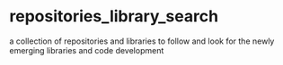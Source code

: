 # repositories_library_search
a collection of repositories and libraries to follow and look for the newly emerging libraries and code development
